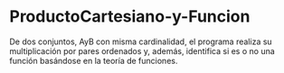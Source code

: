 # ProductoCartesiano-y-Funcion
De dos conjuntos, AyB con misma cardinalidad, el programa realiza su multiplicación por pares ordenados y, además, identifica si es o no una función basándose en la teoría de funciones.
